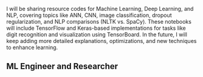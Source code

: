 
I will be sharing resource codes for Machine Learning, Deep Learning, and NLP, covering topics like ANN, CNN, image classification, dropout regularization, and NLP comparisons (NLTK vs. SpaCy). These notebooks will include TensorFlow and Keras-based implementations for tasks like digit recognition and visualization using TensorBoard. In the future, I will keep adding more detailed explanations, optimizations, and new techniques to enhance learning.

## ML Engineer and Researcher
